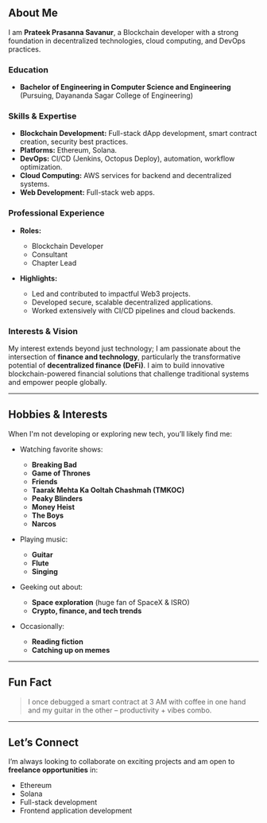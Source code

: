 ## About Me

I am **Prateek Prasanna Savanur**, a Blockchain developer with a strong foundation in decentralized technologies, cloud computing, and DevOps practices.

### Education

- **Bachelor of Engineering in Computer Science and Engineering**
  (Pursuing, Dayananda Sagar College of Engineering)

### Skills & Expertise

- **Blockchain Development:** Full-stack dApp development, smart contract creation, security best practices.
- **Platforms:** Ethereum, Solana.
- **DevOps:** CI/CD (Jenkins, Octopus Deploy), automation, workflow optimization.
- **Cloud Computing:** AWS services for backend and decentralized systems.
- **Web Development:** Full-stack web apps.

### Professional Experience

- **Roles:**

  - Blockchain Developer
  - Consultant
  - Chapter Lead

- **Highlights:**

  - Led and contributed to impactful Web3 projects.
  - Developed secure, scalable decentralized applications.
  - Worked extensively with CI/CD pipelines and cloud backends.

### Interests & Vision

My interest extends beyond just technology; I am passionate about the intersection of **finance and technology**, particularly the transformative potential of **decentralized finance (DeFi)**. I aim to build innovative blockchain-powered financial solutions that challenge traditional systems and empower people globally.

---

## Hobbies & Interests

When I'm not developing or exploring new tech, you’ll likely find me:

- Watching favorite shows:

  - **Breaking Bad**
  - **Game of Thrones**
  - **Friends**
  - **Taarak Mehta Ka Ooltah Chashmah (TMKOC)**
  - **Peaky Blinders**
  - **Money Heist**
  - **The Boys**
  - **Narcos**

- Playing music:

  - **Guitar**
  - **Flute**
  - **Singing**

- Geeking out about:

  - **Space exploration** (huge fan of SpaceX & ISRO)
  - **Crypto, finance, and tech trends**

- Occasionally:

  - **Reading fiction**
  - **Catching up on memes**

---

## Fun Fact

> I once debugged a smart contract at 3 AM with coffee in one hand and my guitar in the other – productivity + vibes combo.

---

## Let’s Connect

I’m always looking to collaborate on exciting projects and am open to **freelance opportunities** in:

- Ethereum
- Solana
- Full-stack development
- Frontend application development
